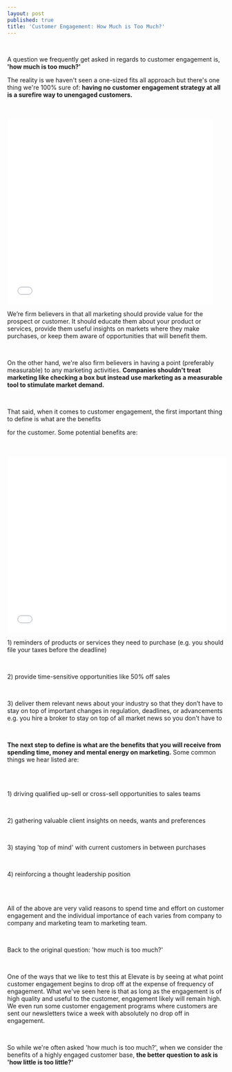 ```yaml
---
layout: post
published: true
title: 'Customer Engagement: How Much is Too Much?'
---
```


<br />
<p>A question we frequently get asked in regards to customer engagement is, <b>&#39;how much is too much?&#39;</b></p>

<p>The reality is we haven&#39;t seen a one-sized fits all approach but there&#39;s one thing we&#39;re 100&#37; sure of: <b>having no customer engagement strategy at all is a surefire way to unengaged customers.</b></p><br />
<!--break-->
<br />
<iframe src="//embed.gettyimages.com/embed/185002782?et=Ff8HgY-vc0iS0T5vOQF84g&sig=0e3eL2B1gAE6EUa4qtdKasuy2BuQd65Tk1LfhtKCq_g=" width="478" height="428" frameborder="0" scrolling="no"></iframe>
<br />

<p>We’re firm believers in that all marketing should provide value for the prospect or customer. It should educate them about your product or services, provide them useful insights on markets where they make purchases, or keep them aware of opportunities that will benefit them.</p><br />

<p>On the other hand, we&#39;re also firm believers in having a point (preferably measurable) to any marketing activities. <b>Companies shouldn&#39;t treat marketing like checking a box but instead use marketing as a measurable tool to stimulate market demand.</b></p><br />

<p>That said, when it comes to customer engagement, the first important thing to define is what are the benefits <p>for the customer. Some potential benefits are:</p><br /><br />

<iframe src="//embed.gettyimages.com/embed/478167173?et=esTP6Ekz3U-wr9Vzm-s-DA&sig=99eBKecO8rAXe4lgLYsnmItOvn5CWI9i0YlNz63-7U0=" width="507" height="407" frameborder="0" scrolling="no"></iframe>
<br />

<p>1) reminders of products or services they need to purchase (e.g. you should file your taxes before the deadline)</p><br />

<p>2) provide time-sensitive opportunities like 50&#37; off sales</p><br />

<p>3) deliver them relevant news about your industry so that they don’t have to stay on top of important changes in regulation, deadlines, or advancements e.g. you hire a broker to stay on top of all market news so you don&#39;t have to</p><br />

<p><b>The next step to define is what are the benefits that you will receive from spending time, money and mental energy on marketing.</b> Some common things we hear listed are:</p><br /><br />

<p> 1) driving qualified up-sell or cross-sell opportunities to sales teams</p><br />
<p> 2) gathering valuable client insights on needs, wants and preferences</p><br />
<p> 3) staying &#39;top of mind&#39; with current customers in between purchases</p><br />
<p> 4) reinforcing a thought leadership position</p><br /><br />

<p>All of the above are very valid reasons to spend time and effort on customer engagement and the individual importance of each varies from company to company and marketing team to marketing team.</p><br />

<p>Back to the original question: &#39;how much is too much?&#39;</p><br />

<p>One of the ways that we like to test this at Elevate is by seeing at what point customer engagement begins to drop off at the expense of frequency of engagement. What we&#39;ve seen here is that as long as the engagement is of high quality and useful to the customer, engagement likely will remain high. We even run some customer engagement programs where customers are sent our newsletters twice a week with absolutely no drop off in engagement.</p><br />

<p>So while we&#39;re often asked &#39;how much is too much?&#39;, when we consider the benefits of a highly engaged customer base, <b>the better question to ask is &#39;how little is too little?&#39;</b></p><br />
